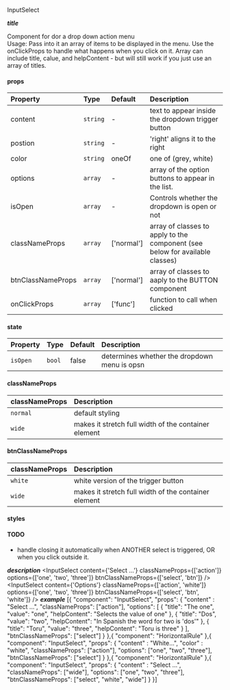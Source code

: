 InputSelect

*****title*****

Component for dor a drop down action menu  
Usage: Pass into it an array of items to be displayed in the menu. Use the onClickProps to handle what happens when you click on it. Array can include title, calue, and helpContent - but will still work if you just use an array of titles.



#### props
|Property						|	Type					|	Default			|	Description
:-------------------|:--------------|:------------|:--------------------------------
content							|	`string`			|	-						|	text to appear inside the dropdown trigger button
postion							|	`string`			|	-						|	'right' aligns it to the right
color								|	`string`			|	oneOf				|	one of (grey, white)
options							|	`array`				|	-						|	array of the option buttons to appear in the list.
isOpen							|	`array`				|	-						|	Controls whether the dropdown is open or not
classNameProps			|	`array`				| ['normal']	|	array of classes to apply to the component (see below for available classes)
btnClassNameProps		|	`array`				| ['normal']	|	array of classes to aaply to the BUTTON component
onClickProps				|	`array`				| ['func']		|	function to call when clicked

#### state
|Property						|	Type			|	Default				|	Description
:-------------------|:----------|:--------------|:--------------------------------
`isOpen`			 			| `bool`		| false 				| determines whether the dropdown menu is opsn

#### classNameProps
|classNameProps		|	Description
:-----------------|:--------------------------------
`normal`					| default styling
`wide`						| makes it stretch full width of the container element

#### btnClassNameProps
|classNameProps		|	Description
:-----------------|:--------------------------------
`white`						| white version of the trigger button
`wide`						| makes it stretch full width of the container element

#### styles

#### TODO
- handle closing it automatically when ANOTHER select is triggered, OR when you click outside it.

*****description*****
<InputSelect
	content={'Select ...'}
	classNameProps={['action']}
	options={['one', 'two', 'three']}
	btnClassNameProps={['select', 'btn']}
	/>
<InputSelect
	content={'Options'}
	classNameProps={['action', 'white']}
	options={['one', 'two', 'three']}
	btnClassNameProps={['select', 'btn', 'white']}
	/>
*****example*****
[{
	"component": "InputSelect",
	"props": {
		"content" : "Select ...",
		"classNameProps": ["action"],
		"options": [
			{
				"title": "The one",
				"value": "one",
				"helpContent": "Selects the value of one"
			}, 
			{
				"title": "Dos",
				"value": "two",
				"helpContent": "In Spanish the word for two is 'dos'"
			}, 
			{
				"title": "Toru",
				"value": "three",
				"helpContent": "Toru is three"
			}
		],
		"btnClassNameProps": ["select"]
	}
},{
	"component": "HorizontalRule"
},{
	"component": "InputSelect",
	"props": {
		"content" : "White...",
		"color" : "white",
		"classNameProps": ["action"],
		"options": ["one", "two", "three"],
		"btnClassNameProps": ["select"]
	}
},{
	"component": "HorizontalRule"
},{
	"component": "InputSelect",
	"props": {
		"content" : "Select ...",
		"classNameProps": ["wide"],
		"options": ["one", "two", "three"],
		"btnClassNameProps": ["select", "white", "wide"]
	}
}]